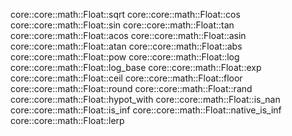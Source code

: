 core::core::math::Float::sqrt
core::core::math::Float::cos
core::core::math::Float::sin
core::core::math::Float::tan
core::core::math::Float::acos
core::core::math::Float::asin
core::core::math::Float::atan
core::core::math::Float::abs
core::core::math::Float::pow
core::core::math::Float::log
core::core::math::Float::log_base
core::core::math::Float::exp
core::core::math::Float::ceil
core::core::math::Float::floor
core::core::math::Float::round
core::core::math::Float::rand
core::core::math::Float::hypot_with
core::core::math::Float::is_nan
core::core::math::Float::is_inf
core::core::math::Float::native_is_inf
core::core::math::Float::lerp